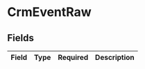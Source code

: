# CrmEventRaw


## Fields

| Field       | Type        | Required    | Description |
| ----------- | ----------- | ----------- | ----------- |